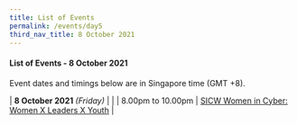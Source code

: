 ```yaml
---
title: List of Events
permalink: /events/day5
third_nav_title: 8 October 2021
---
```

#### **List of Events - 8 October 2021**

Event dates and timings below are in Singapore time (GMT +8). 

| **8 October 2021** *(Friday)*    |                                                                                                |
| 8.00pm to 10.00pm                | [SICW Women in Cyber: Women X Leaders X Youth](/events/women-in-cyber)                                                                                 |